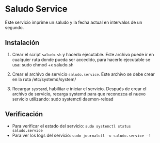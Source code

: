 # Saludo Service

Este servicio imprime un saludo y la fecha actual en intervalos de un segundo.

## Instalación

1. Crear el script `saludo.sh` y hacerlo ejecutable. Este archivo puede ir en cualquier ruta donde pueda ser accedido, para hacerlo ejecutable se usa: sudo chmod +x saludo.sh

2. Crear el archivo de servicio `saludo.service`. Este archivo se debe crear en la ruta /etc/systemd/system/

3. Recargar `systemd`, habilitar e iniciar el servicio. Después de crear el archivo de servicio, recarga systemd para que reconozca el nuevo servicio utilizando: sudo systemctl daemon-reload


## Verificación

- Para verificar el estado del servicio: `sudo systemctl status saludo.service`
- Para ver los logs del servicio: `sudo journalctl -u saludo.service -f`
